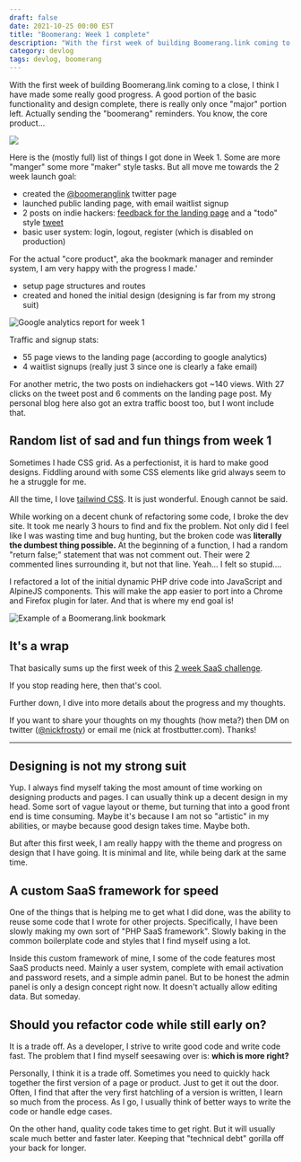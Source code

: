```yaml
---
draft: false
date: 2021-10-25 00:00 EST
title: "Boomerang: Week 1 complete"
description: "With the first week of building Boomerang.link coming to a close, I have made some really good progress."
category: devlog
tags: devlog, boomerang
---
```


With the first week of building Boomerang.link coming to a close, I think I have made some really good progress. A good portion of the basic functionality and design complete, there is really only once "major" portion left. Actually sending the "boomerang" reminders. You know, the core product...

![](/media/blog/boomerang/week-1-complete/boomerang.link---landing-page.png)

Here is the (mostly full) list of things I got done in Week 1. Some are more "manger" some more "maker" style tasks. But all move me towards the 2 week launch goal:

- created the [@boomeranglink](https://twitter.com/boomeranglink) twitter page
- launched public landing page, with email waitlist signup
- 2 posts on indie hackers: [feedback for the landing page](https://www.indiehackers.com/post/landing-page-for-my-latest-project-thoughts-fc6e4e7784) and a "todo" style [tweet](https://twitter.com/nickfrosty/status/1451213359446114307?s=20)
- basic user system: login, logout, register (which is disabled on production)

For the actual "core product", aka the bookmark manager and reminder system, I am very happy with the progress I made.'

- setup page structures and routes
- created and honed the initial design (designing is far from my strong suit)

![Google analytics report for week 1](/media/blog/boomerang/week-1-complete/boomerang.link---google-analytics.png)

Traffic and signup stats:

- 55 page views to the landing page (according to google analytics)
- 4 waitlist signups (really just 3 since one is clearly a fake email)

For another metric, the two posts on indiehackers got ~140 views. With 27 clicks on the tweet post and 6 comments on the landing page post. My personal blog here also got an extra traffic boost too, but I wont include that.

## Random list of sad and fun things from week 1

Sometimes I hade CSS grid. As a perfectionist, it is hard to make good designs. Fiddling around with some CSS elements like grid always seem to he a struggle for me.

All the time, I love [tailwind CSS](https://tailwindcss.com). It is just wonderful. Enough cannot be said.

While working on a decent chunk of refactoring some code, I broke the dev site. It took me nearly 3 hours to find and fix the problem. Not only did I feel like I was wasting time and bug hunting, but the broken code was **literally the dumbest thing possible.** At the beginning of a function, I had a random "return false;" statement that was not comment out. Their were 2 commented lines surrounding it, but not that line. Yeah... I felt so stupid....

I refactored a lot of the initial dynamic PHP drive code into JavaScript and AlpineJS components. This will make the app easier to port into a Chrome and Firefox plugin for later. And that is where my end goal is!

![Example of a Boomerang.link bookmark](/media/blog/boomerang/week-1-complete/boomerang.link---example-bookmark.png)

## It's a wrap

That basically sums up the first week of this [2 week SaaS challenge](https://frostbutter.com/blog/time-off-work-means-more-time-to-work).

If you stop reading here, then that's cool.

Further down, I dive into more details about the progress and my thoughts.

If you want to share your thoughts on my thoughts (how meta?) then DM on twitter ([@nickfrosty](https://twitter.com/nickfrosty)) or email me (nick at frostbutter.com). Thanks!

---

## Designing is not my strong suit

Yup. I always find myself taking the most amount of time working on designing products and pages. I can usually think up a decent design in my head. Some sort of vague layout or theme, but turning that into a good front end is time consuming. Maybe it's because I am not so "artistic" in my abilities, or maybe because good design takes time. Maybe both.

But after this first week, I am really happy with the theme and progress on design that I have going. It is minimal and lite, while being dark at the same time.

## A custom SaaS framework for speed

One of the things that is helping me to get what I did done, was the ability to reuse some code that I wrote for other projects. Specifically, I have been slowly making my own sort of "PHP SaaS framework". Slowly baking in the common boilerplate code and styles that I find myself using a lot.

Inside this custom framework of mine, I some of the code features most SaaS products need. Mainly a user system, complete with email activation and password resets, and a simple admin panel. But to be honest the admin panel is only a design concept right now. It doesn't actually allow editing data. But someday.

## Should you refactor code while still early on?

It is a trade off. As a developer, I strive to write good code and write code fast. The problem that I find myself seesawing over is: **which is more right?**

Personally, I think it is a trade off. Sometimes you need to quickly hack together the first version of a page or product. Just to get it out the door. Often, I find that after the very first hatchling of a version is written, I learn so much from the process. As I go, I usually think of better ways to write the code or handle edge cases.

On the other hand, quality code takes time to get right. But it will usually scale much better and faster later. Keeping that "technical debt" gorilla off your back for longer.
